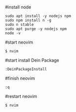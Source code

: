 #install node
```
sudo apt install -y nodejs npm
sudo npm install n -g
sudo n stable
sudo apt purge -y nodejs npm
node -v
```

#start neovim
```
$ nvim
```

#start install Dein Package
```
:DeinPackageInstall
```

#finish neovim 
```
:q
```

#restart neovim
```
$ nvim
```
